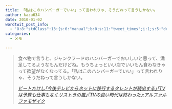 ```yaml
---
title: 「私はこのハンバーガーでいい」って言われりゃ、そうだねって言うしかない。
author: kazu634
date: 2010-01-02
wordtwit_post_info:
  - 'O:8:"stdClass":13:{s:6:"manual";b:0;s:11:"tweet_times";i:1;s:5:"delay";i:0;s:7:"enabled";i:1;s:10:"separation";s:2:"60";s:7:"version";s:3:"3.7";s:14:"tweet_template";b:0;s:6:"status";i:2;s:6:"result";a:0:{}s:13:"tweet_counter";i:2;s:13:"tweet_log_ids";a:1:{i:0;i:5031;}s:9:"hash_tags";a:0:{}s:8:"accounts";a:1:{i:0;s:7:"kazu634";}}'
categories:
  - メモ

---
```

<div class="section">
<blockquote title="ビートたけし｢今後テレビからネットに移行するタレントが続出する｣｢TVは予算も仕事もなくリストラの嵐｣｢TVの良い時代は終わった｣" cite="http://alfalfalfa.com/archives/379989.html">
<p>
      食べ物で言うと、ジャンクフードのハンバーガーでおいしいと思って、満足してるようなもんだけどね。もうちょっといい店でいいもん食わなきゃって欲望がなくなってる。「私はこのハンバーガーでいい」って言われりゃ、そうだねって言うしかない。
</p>
    
<p>
<cite><a href="http://alfalfalfa.com/archives/379989.html" onclick="__gaTracker('send', 'event', 'outbound-article', 'http://alfalfalfa.com/archives/379989.html', 'ビートたけし｢今後テレビからネットに移行するタレントが続出する｣｢TVは予算も仕事もなくリストラの嵐｣｢TVの良い時代は終わった｣:アルファルファモザイク');" target="_blank">ビートたけし｢今後テレビからネットに移行するタレントが続出する｣｢TVは予算も仕事もなくリストラの嵐｣｢TVの良い時代は終わった｣:アルファルファモザイク</a></cite>
</p>
</blockquote>
</div>
